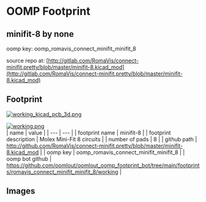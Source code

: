 # OOMP Footprint  
## minifit-8  by none  
  
oomp key: oomp_romavis_connect_minifit_minifit_8  
  
source repo at: [http://gitlab.com/RomaVis/connect-minifit.pretty/blob/master/minifit-8.kicad_mod](http://gitlab.com/RomaVis/connect-minifit.pretty/blob/master/minifit-8.kicad_mod)  
## Footprint  
  
[![working_kicad_pcb_3d.png](working_kicad_pcb_3d_600.png)](working_kicad_pcb_3d.png)  
  
[![working.png](working_600.png)](working.png)  
| name | value | 
| --- | --- | 
| footprint name | minifit-8 | 
| footprint description | Molex Mini-Fit 8 circuits | 
| number of pads | 8 | 
| github path | http://github.com/RomaVis/connect-minifit.pretty/blob/master/minifit-8.kicad_mod | 
| oomp key | oomp_romavis_connect_minifit_minifit_8 | 
| oomp bot github | https://github.com/oomlout/oomlout_oomp_footprint_bot/tree/main/footprints/romavis_connect_minifit_minifit_8/working | 
## Images  
